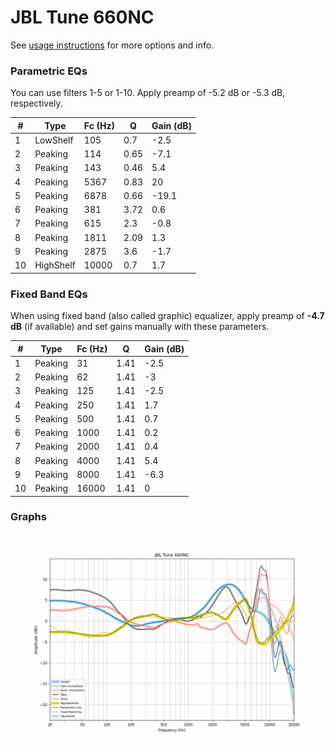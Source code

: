 # JBL Tune 660NC
See [usage instructions](https://github.com/jaakkopasanen/AutoEq#usage) for more options and info.

### Parametric EQs
You can use filters 1-5 or 1-10. Apply preamp of -5.2 dB or -5.3 dB, respectively.

|   # | Type      |   Fc (Hz) |    Q |   Gain (dB) |
|-----|-----------|-----------|------|-------------|
|   1 | LowShelf  |       105 | 0.7  |        -2.5 |
|   2 | Peaking   |       114 | 0.65 |        -7.1 |
|   3 | Peaking   |       143 | 0.46 |         5.4 |
|   4 | Peaking   |      5367 | 0.83 |        20   |
|   5 | Peaking   |      6878 | 0.66 |       -19.1 |
|   6 | Peaking   |       381 | 3.72 |         0.6 |
|   7 | Peaking   |       615 | 2.3  |        -0.8 |
|   8 | Peaking   |      1811 | 2.09 |         1.3 |
|   9 | Peaking   |      2875 | 3.6  |        -1.7 |
|  10 | HighShelf |     10000 | 0.7  |         1.7 |

### Fixed Band EQs
When using fixed band (also called graphic) equalizer, apply preamp of **-4.7 dB** (if available) and set gains manually with these parameters.

|   # | Type    |   Fc (Hz) |    Q |   Gain (dB) |
|-----|---------|-----------|------|-------------|
|   1 | Peaking |        31 | 1.41 |        -2.5 |
|   2 | Peaking |        62 | 1.41 |        -3   |
|   3 | Peaking |       125 | 1.41 |        -2.5 |
|   4 | Peaking |       250 | 1.41 |         1.7 |
|   5 | Peaking |       500 | 1.41 |         0.7 |
|   6 | Peaking |      1000 | 1.41 |         0.2 |
|   7 | Peaking |      2000 | 1.41 |         0.4 |
|   8 | Peaking |      4000 | 1.41 |         5.4 |
|   9 | Peaking |      8000 | 1.41 |        -6.3 |
|  10 | Peaking |     16000 | 1.41 |         0   |

### Graphs
![](./JBL%20Tune%20660NC.png)
